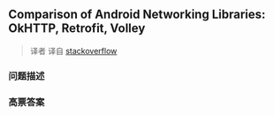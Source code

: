 ## Comparison of Android Networking Libraries: OkHTTP, Retrofit, Volley

> 译者 译自 [stackoverflow](http://stackoverflow.com/questions/16902716/comparison-of-android-networking-libraries-okhttp-retrofit-volley) 

### 问题描述 

### 高票答案 

